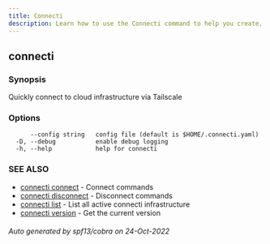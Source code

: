 ```yaml
---
title: Connecti
description: Learn how to use the Connecti command to help you create, manage, and destroy private subnet connections.
---
```

## connecti



### Synopsis

Quickly connect to cloud infrastructure via Tailscale

### Options

```
      --config string   config file (default is $HOME/.connecti.yaml)
  -D, --debug           enable debug logging
  -h, --help            help for connecti
```

### SEE ALSO

* [connecti connect](/docs/connect)	 - Connect commands
* [connecti disconnect](/docs/disconnect)	 - Disconnect commands
* [connecti list](/docs/list)	 - List all active connecti infrastructure
* [connecti version](/docs/version)	 - Get the current version

###### Auto generated by spf13/cobra on 24-Oct-2022
